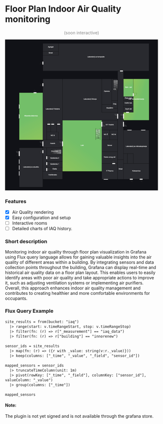 # Floor Plan Indoor Air Quality monitoring
<p style="text-align:center; opacity: 0.5">(soon interactive)</p>

![img.png](img.png)

### Features
- [x] Air Quality rendering
- [x] Easy configuration and setup
- [ ] Interactive rooms
- [ ] Detailed charts of IAQ history.

### Short description
Monitoring indoor air quality through floor plan visualization in Grafana using Flux query language allows for gaining valuable insights into the air quality of different areas within a building. 
By integrating sensors and data collection points throughout the building, Grafana can display real-time and historical air quality data on a floor plan layout. 
This enables users to easily identify areas with poor air quality and take appropriate actions to improve it, such as adjusting ventilation systems or implementing air purifiers. Overall, this approach enhances indoor air quality management and contributes to creating healthier and more comfortable environments for occupants.

### Flux Query Example
```flux
site_results = from(bucket: "iaq")
  |> range(start: v.timeRangeStart, stop: v.timeRangeStop)
  |> filter(fn: (r) => r["_measurement"] == "iaq_data")
  |> filter(fn: (r) => r["building"] == "innorenew")

sensor_ids = site_results 
  |> map(fn: (r) => ({r with _value: string(v:r._value)}))
  |> keep(columns: ["_time", "_value", "_field", "sensor_id"])

mapped_sensors = sensor_ids
  |> truncateTimeColumn(unit: 1m)
  |> pivot(rowKey: ["_time", "_field"], columnKey: ["sensor_id"], valueColumn: "_value")
  |> group(columns: ["_time"])

mapped_sensors
```

#### Note:
The plugin is not yet signed and is not available through the grafana store.